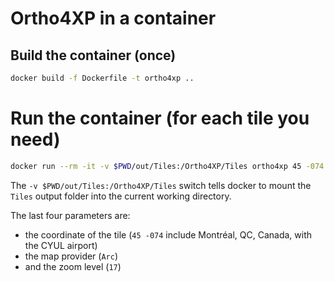 # Ortho4XP in a container

## Build the container (once)

```sh
docker build -f Dockerfile -t ortho4xp ..
```

# Run the container (for each tile you need)

```sh
docker run --rm -it -v $PWD/out/Tiles:/Ortho4XP/Tiles ortho4xp 45 -074 Arc 17
```

The `-v $PWD/out/Tiles:/Ortho4XP/Tiles` switch tells docker to mount the `Tiles` output folder into the current working directory.  

The last four parameters are:

- the coordinate of the tile (`45 -074` include Montréal, QC, Canada, with the CYUL airport)
- the map provider (`Arc`)
- and the zoom level (`17`) 

